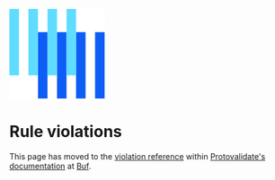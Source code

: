 ![The Buf logo](https://raw.githubusercontent.com/bufbuild/protovalidate/main/.github/buf-logo.svg)

# Rule violations

This page has moved to the [violation reference][violation-reference] within [Protovalidate's documentation][protovalidate] at [Buf][buf].

[buf]: https://buf.build
[protovalidate]: https://buf.build/docs/protovalidate/overview/
[violation-reference]: https://buf.build/docs/reference/protovalidate/violations/
